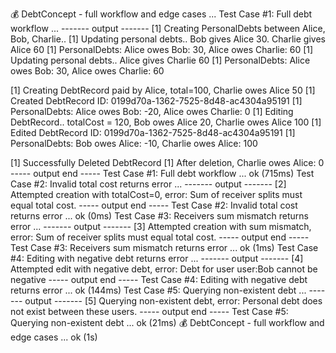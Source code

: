 💰 DebtConcept - full workflow and edge cases ...
  Test Case #1: Full debt workflow ...
------- output -------
[1] Creating PersonalDebts between Alice, Bob, Charlie..
[1] Updating personal debts.. Bob gives Alice 30. Charlie gives Alice 60
[1] PersonalDebts: Alice owes Bob: 30, Alice owes Charlie: 60
[1] Updating personal debts.. Alice gives Charlie 60
[1] PersonalDebts: Alice owes Bob: 30, Alice owes Charlie: 60


[1] Creating DebtRecord paid by Alice, total=100, Charlie owes Alice 50
[1] Created DebtRecord ID: 0199d70a-1362-7525-8d48-ac4304a95191
[1] PersonalDebts: Alice owes Bob: -20, Alice owes Charlie: 0
[1] Editing DebtRecord.. totalCost = 120, Bob owes Alice 20,  Charlie owes Alice 100
[1] Edited DebtRecord ID: 0199d70a-1362-7525-8d48-ac4304a95191
[1] PersonalDebts: Bob owes Alice: -10, Charlie owes Alice: 100


[1] Successfully Deleted DebtRecord
[1] After deletion, Charlie owes Alice: 0
----- output end -----
  Test Case #1: Full debt workflow ... ok (715ms)
  Test Case #2: Invalid total cost returns error ...
------- output -------
[2] Attempted creation with totalCost=0, error: Sum of receiver splits must equal total cost.
----- output end -----
  Test Case #2: Invalid total cost returns error ... ok (0ms)
  Test Case #3: Receivers sum mismatch returns error ...
------- output -------
[3] Attempted creation with sum mismatch, error: Sum of receiver splits must equal total cost.
----- output end -----
  Test Case #3: Receivers sum mismatch returns error ... ok (1ms)
  Test Case #4: Editing with negative debt returns error ...
------- output -------
[4] Attempted edit with negative debt, error: Debt for user user:Bob cannot be negative
----- output end -----
  Test Case #4: Editing with negative debt returns error ... ok (144ms)
  Test Case #5: Querying non-existent debt ...
------- output -------
[5] Querying non-existent debt, error: Personal debt does not exist between these users.
----- output end -----
  Test Case #5: Querying non-existent debt ... ok (21ms)
💰 DebtConcept - full workflow and edge cases ... ok (1s)
